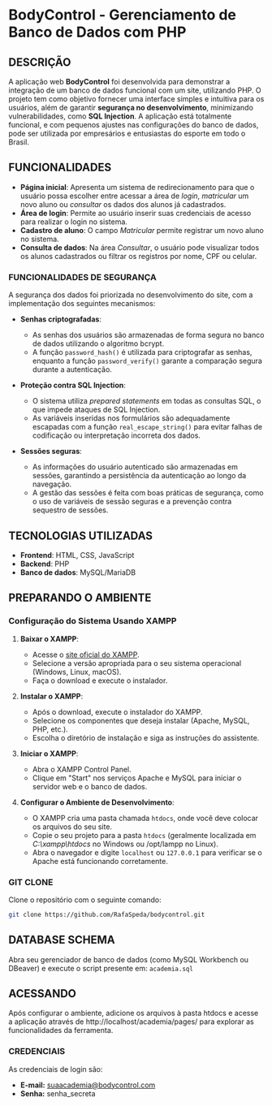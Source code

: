 # BodyControl - Gerenciamento de Banco de Dados com PHP

## DESCRIÇÃO
A aplicação web **BodyControl** foi desenvolvida para demonstrar a integração de um banco de dados funcional com um site, utilizando PHP. O projeto tem como objetivo fornecer uma interface simples e intuitiva para os usuários, além de garantir **segurança no desenvolvimento**, minimizando vulnerabilidades, como **SQL Injection**. A aplicação está totalmente funcional, e com pequenos ajustes nas configurações do banco de dados, pode ser utilizada por empresários e entusiastas do esporte em todo o Brasil.

## FUNCIONALIDADES
- **Página inicial**: Apresenta um sistema de redirecionamento para que o usuário possa escolher entre acessar a área de *login*, *matricular* um novo aluno ou *consultar* os dados dos alunos já cadastrados.
- **Área de login**: Permite ao usuário inserir suas credenciais de acesso para realizar o login no sistema.
- **Cadastro de aluno**: O campo *Matricular* permite registrar um novo aluno no sistema.
- **Consulta de dados**: Na área *Consultar*, o usuário pode visualizar todos os alunos cadastrados ou filtrar os registros por nome, CPF ou celular.

### FUNCIONALIDADES DE SEGURANÇA
A segurança dos dados foi priorizada no desenvolvimento do site, com a implementação dos seguintes mecanismos:

- **Senhas criptografadas**:
  - As senhas dos usuários são armazenadas de forma segura no banco de dados utilizando o algoritmo bcrypt.
  - A função `password_hash()` é utilizada para criptografar as senhas, enquanto a função `password_verify()` garante a comparação segura durante a autenticação.

- **Proteção contra SQL Injection**:
  - O sistema utiliza *prepared statements* em todas as consultas SQL, o que impede ataques de SQL Injection.
  - As variáveis inseridas nos formulários são adequadamente escapadas com a função `real_escape_string()` para evitar falhas de codificação ou interpretação incorreta dos dados.

- **Sessões seguras**:
  - As informações do usuário autenticado são armazenadas em sessões, garantindo a persistência da autenticação ao longo da navegação.
  - A gestão das sessões é feita com boas práticas de segurança, como o uso de variáveis de sessão seguras e a prevenção contra sequestro de sessões.

## TECNOLOGIAS UTILIZADAS
- **Frontend**: HTML, CSS, JavaScript
- **Backend**: PHP
- **Banco de dados**: MySQL/MariaDB

## PREPARANDO O AMBIENTE

### Configuração do Sistema Usando XAMPP

1. **Baixar o XAMPP**:
   - Acesse o [site oficial do XAMPP](https://www.apachefriends.org/pt_br/index.html).
   - Selecione a versão apropriada para o seu sistema operacional (Windows, Linux, macOS).
   - Faça o download e execute o instalador.

2. **Instalar o XAMPP**:
   - Após o download, execute o instalador do XAMPP.
   - Selecione os componentes que deseja instalar (Apache, MySQL, PHP, etc.).
   - Escolha o diretório de instalação e siga as instruções do assistente.

3. **Iniciar o XAMPP**:
   - Abra o XAMPP Control Panel.
   - Clique em "Start" nos serviços Apache e MySQL para iniciar o servidor web e o banco de dados.

4. **Configurar o Ambiente de Desenvolvimento**:
   - O XAMPP cria uma pasta chamada `htdocs`, onde você deve colocar os arquivos do seu site.
   - Copie o seu projeto para a pasta `htdocs` (geralmente localizada em *C:\xampp\htdocs* no Windows ou /opt/lampp no Linux).
   - Abra o navegador e digite `localhost` ou `127.0.0.1` para verificar se o Apache está funcionando corretamente.

### GIT CLONE
Clone o repositório com o seguinte comando:
```bash
git clone https://github.com/RafaSpeda/bodycontrol.git
```
## DATABASE SCHEMA
Abra seu gerenciador de banco de dados (como MySQL Workbench ou DBeaver) e execute o script presente em:
``academia.sql``

## ACESSANDO
Após configurar o ambiente, adicione os arquivos à pasta htdocs e acesse a aplicação através de http://localhost/academia/pages/ para explorar as funcionalidades da ferramenta.

### CREDENCIAIS
As credenciais de login são:
- **E-mail:** suaacademia@bodycontrol.com
- **Senha:** senha_secreta
